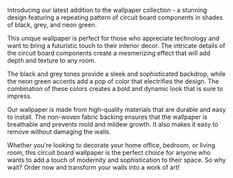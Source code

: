 <!--
Write me content for website with wallpaper "A wallpaper with a repeating pattern of circuit board components, in shades of black, grey, and neon green."
-->

<!--font:"Montserrat"-->

Introducing our latest addition to the wallpaper collection - a stunning design featuring a repeating pattern of circuit board components in shades of black, grey, and neon green. 

This unique wallpaper is perfect for those who appreciate technology and want to bring a futuristic touch to their interior decor. The intricate details of the circuit board components create a mesmerizing effect that will add depth and texture to any room.

The black and grey tones provide a sleek and sophisticated backdrop, while the neon green accents add a pop of color that electrifies the design. The combination of these colors creates a bold and dynamic look that is sure to impress.

Our wallpaper is made from high-quality materials that are durable and easy to install. The non-woven fabric backing ensures that the wallpaper is breathable and prevents mold and mildew growth. It also makes it easy to remove without damaging the walls.

Whether you're looking to decorate your home office, bedroom, or living room, this circuit board wallpaper is the perfect choice for anyone who wants to add a touch of modernity and sophistication to their space. So why wait? Order now and transform your walls into a work of art!
